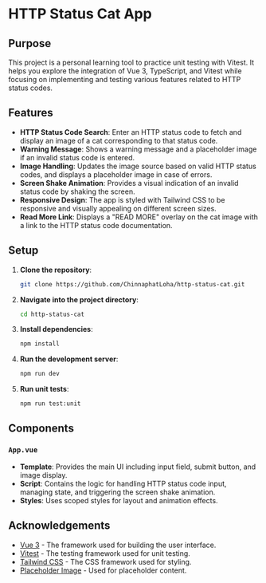 # HTTP Status Cat App

## Purpose

This project is a personal learning tool to practice unit testing with Vitest. It helps you explore the integration of Vue 3, TypeScript, and Vitest while focusing on implementing and testing various features related to HTTP status codes.

## Features

- **HTTP Status Code Search**: Enter an HTTP status code to fetch and display an image of a cat corresponding to that status code.
- **Warning Message**: Shows a warning message and a placeholder image if an invalid status code is entered.
- **Image Handling**: Updates the image source based on valid HTTP status codes, and displays a placeholder image in case of errors.
- **Screen Shake Animation**: Provides a visual indication of an invalid status code by shaking the screen.
- **Responsive Design**: The app is styled with Tailwind CSS to be responsive and visually appealing on different screen sizes.
- **Read More Link**: Displays a "READ MORE" overlay on the cat image with a link to the HTTP status code documentation.

## Setup

1. **Clone the repository**:

   ```bash
   git clone https://github.com/ChinnaphatLoha/http-status-cat.git
   ```

2. **Navigate into the project directory**:

   ```bash
   cd http-status-cat
   ```

3. **Install dependencies**:

   ```bash
   npm install
   ```

4. **Run the development server**:

   ```bash
   npm run dev
   ```

5. **Run unit tests**:

   ```bash
   npm run test:unit
   ```

## Components

### `App.vue`

- **Template**: Provides the main UI including input field, submit button, and image display.
- **Script**: Contains the logic for handling HTTP status code input, managing state, and triggering the screen shake animation.
- **Styles**: Uses scoped styles for layout and animation effects.

## Acknowledgements

- [Vue 3](https://vuejs.org/) - The framework used for building the user interface.
- [Vitest](https://vitest.dev/) - The testing framework used for unit testing.
- [Tailwind CSS](https://tailwindcss.com/) - The CSS framework used for styling.
- [Placeholder Image](https://via.placeholder.com/) - Used for placeholder content.
